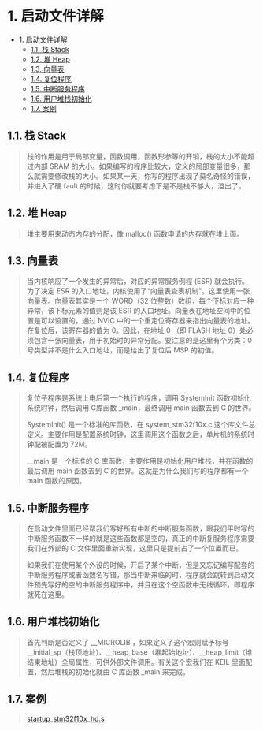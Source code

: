 # 1. 启动文件详解

- [1. 启动文件详解](#1-启动文件详解)
  - [1.1. 栈 Stack](#11-栈-stack)
  - [1.2. 堆 Heap](#12-堆-heap)
  - [1.3. 向量表](#13-向量表)
  - [1.4. 复位程序](#14-复位程序)
  - [1.5. 中断服务程序](#15-中断服务程序)
  - [1.6. 用户堆栈初始化](#16-用户堆栈初始化)
  - [1.7. 案例](#17-案例)

## 1.1. 栈 Stack
> 栈的作用是用于局部变量，函数调用，函数形参等的开销，栈的大小不能超过内部 SRAM 的大小。如果编写的程序比较大，定义的局部变量很多，那么就需要修改栈的大小。如果某一天，你写的程序出现了莫名奇怪的错误，并进入了硬 fault 的时候，这时你就要考虑下是不是栈不够大，溢出了。

## 1.2. 堆 Heap
> 堆主要用来动态内存的分配，像 malloc() 函数申请的内存就在堆上面。

## 1.3. 向量表
> 当内核响应了一个发生的异常后，对应的异常服务例程 (ESR) 就会执行。为了决定 ESR 的入口地址，内核使用了“向量表查表机制”。这里使用一张向量表。向量表其实是一个 WORD（32 位整数）数组，每个下标对应一种异常，该下标元素的值则是该 ESR 的入口地址。向量表在地址空间中的位置是可以设置的，通过 NVIC 中的一个重定位寄存器来指出向量表的地址。在复位后，该寄存器的值为 0。因此，在地址 0 （即 FLASH 地址 0）处必须包含一张向量表，用于初始时的异常分配。要注意的是这里有个另类：0 号类型并不是什么入口地址，而是给出了复位后 MSP 的初值。

## 1.4. 复位程序
> 复位子程序是系统上电后第一个执行的程序，调用 SystemInit 函数初始化系统时钟，然后调用 C库函数 _main，最终调用 main 函数去到 C 的世界。
>
> SystemInit() 是一个标准的库函数，在 system_stm32f10x.c 这个库文件总定义。主要作用是配置系统时钟，这里调用这个函数之后，单片机的系统时钟配被配置为 72M。
>
> __main 是一个标准的 C 库函数，主要作用是初始化用户堆栈，并在函数的最后调用 main 函数去到 C 的世界。这就是为什么我们写的程序都有一个 main 函数的原因。

## 1.5. 中断服务程序
> 在启动文件里面已经帮我们写好所有中断的中断服务函数，跟我们平时写的中断服务函数不一样的就是这些函数都是空的，真正的中断复服务程序需要我们在外部的 C 文件里面重新实现，这里只是提前占了一个位置而已。
>
> 如果我们在使用某个外设的时候，开启了某个中断，但是又忘记编写配套的中断服务程序或者函数名写错，那当中断来临的时，程序就会跳转到启动文件预先写好的空的中断服务程序中，并且在这个空函数中无线循环，即程序就死在这里。

## 1.6. 用户堆栈初始化
> 首先判断是否定义了 __MICROLIB ，如果定义了这个宏则赋予标号 __initial_sp（栈顶地址）、__heap_base（堆起始地址）、__heap_limit（堆结束地址）全局属性，可供外部文件调用。有关这个宏我们在 KEIL 里面配置，然后堆栈的初始化就由 C 库函数 _main 来完成。

## 1.7. 案例
> [startup_stm32f10x_hd.s](startup_stm32f10x_hd.s)